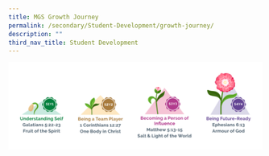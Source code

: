 ```yaml
---
title: MGS Growth Journey
permalink: /secondary/Student-Development/growth-journey/
description: ""
third_nav_title: Student Development
---
```

![](/images/Secondary/growth%20journey-01.png)